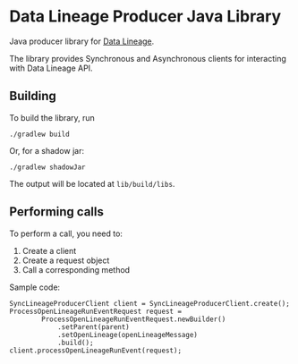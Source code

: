 # Data Lineage Producer Java Library

Java producer library for [Data Lineage][product-docs]. 

[product-docs]: https://cloud.google.com/data-catalog/docs/data-lineage/
The library provides Synchronous and Asynchronous clients for interacting with Data Lineage API.

## Building
To build the library, run
```
./gradlew build
```
Or, for a shadow jar:
```
./gradlew shadowJar
```

The output will be located at `lib/build/libs`.
## Performing calls
To perform a call, you need to:
1. Create a client
2. Create a request object
3. Call a corresponding method

Sample code:
```
SyncLineageProducerClient client = SyncLineageProducerClient.create();
ProcessOpenLineageRunEventRequest request =
        ProcessOpenLineageRunEventRequest.newBuilder()
            .setParent(parent)
            .setOpenLineage(openLineageMessage)
            .build();
client.processOpenLineageRunEvent(request);
```